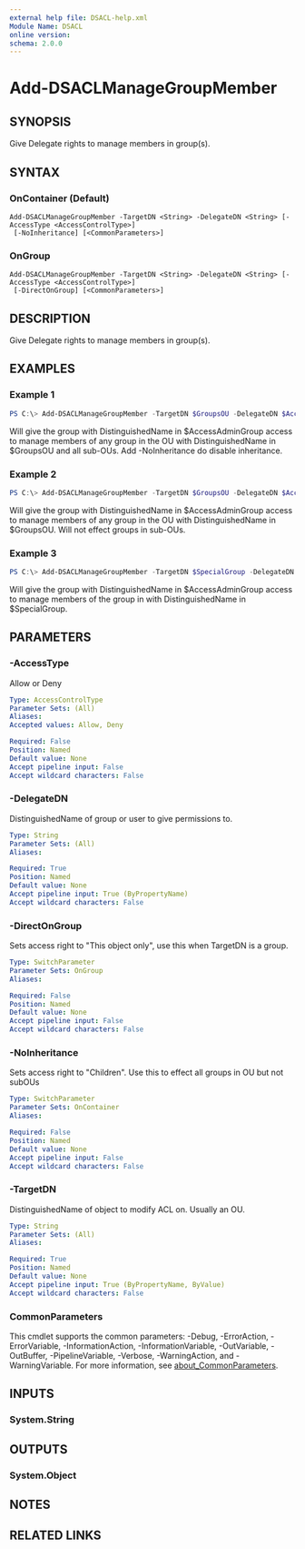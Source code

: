 ```yaml
---
external help file: DSACL-help.xml
Module Name: DSACL
online version:
schema: 2.0.0
---
```


# Add-DSACLManageGroupMember

## SYNOPSIS
Give Delegate rights to manage members in group(s).

## SYNTAX

### OnContainer (Default)
```
Add-DSACLManageGroupMember -TargetDN <String> -DelegateDN <String> [-AccessType <AccessControlType>]
 [-NoInheritance] [<CommonParameters>]
```

### OnGroup
```
Add-DSACLManageGroupMember -TargetDN <String> -DelegateDN <String> [-AccessType <AccessControlType>]
 [-DirectOnGroup] [<CommonParameters>]
```

## DESCRIPTION
Give Delegate rights to manage members in group(s).

## EXAMPLES

### Example 1
```powershell
PS C:\> Add-DSACLManageGroupMember -TargetDN $GroupsOU -DelegateDN $AccessAdminGroup -AccessType Allow
```

Will give the group with DistinguishedName in $AccessAdminGroup access to manage members of any group in the OU with DistinguishedName in $GroupsOU and all sub-OUs. Add -NoInheritance do disable inheritance.

### Example 2
```powershell
PS C:\> Add-DSACLManageGroupMember -TargetDN $GroupsOU -DelegateDN $AccessAdminGroup -AccessType Allow -NoInheritance
```

Will give the group with DistinguishedName in $AccessAdminGroup access to manage members of any group in the OU with DistinguishedName in $GroupsOU. Will not effect groups in sub-OUs.

### Example 3
```powershell
PS C:\> Add-DSACLManageGroupMember -TargetDN $SpecialGroup -DelegateDN $AccessAdminGroup -AccessType Allow -DirectOnGroup
```

Will give the group with DistinguishedName in $AccessAdminGroup access to manage members of the group in with DistinguishedName in $SpecialGroup.

## PARAMETERS

### -AccessType
Allow or Deny

```yaml
Type: AccessControlType
Parameter Sets: (All)
Aliases:
Accepted values: Allow, Deny

Required: False
Position: Named
Default value: None
Accept pipeline input: False
Accept wildcard characters: False
```

### -DelegateDN
DistinguishedName of group or user to give permissions to.

```yaml
Type: String
Parameter Sets: (All)
Aliases:

Required: True
Position: Named
Default value: None
Accept pipeline input: True (ByPropertyName)
Accept wildcard characters: False
```

### -DirectOnGroup
Sets access right to "This object only", use this when TargetDN is a group.

```yaml
Type: SwitchParameter
Parameter Sets: OnGroup
Aliases:

Required: False
Position: Named
Default value: None
Accept pipeline input: False
Accept wildcard characters: False
```

### -NoInheritance
Sets access right to "Children". Use this to effect all groups in OU but not subOUs

```yaml
Type: SwitchParameter
Parameter Sets: OnContainer
Aliases:

Required: False
Position: Named
Default value: None
Accept pipeline input: False
Accept wildcard characters: False
```

### -TargetDN
DistinguishedName of object to modify ACL on. Usually an OU.

```yaml
Type: String
Parameter Sets: (All)
Aliases:

Required: True
Position: Named
Default value: None
Accept pipeline input: True (ByPropertyName, ByValue)
Accept wildcard characters: False
```

### CommonParameters
This cmdlet supports the common parameters: -Debug, -ErrorAction, -ErrorVariable, -InformationAction, -InformationVariable, -OutVariable, -OutBuffer, -PipelineVariable, -Verbose, -WarningAction, and -WarningVariable. For more information, see [about_CommonParameters](http://go.microsoft.com/fwlink/?LinkID=113216).

## INPUTS

### System.String

## OUTPUTS

### System.Object
## NOTES

## RELATED LINKS
